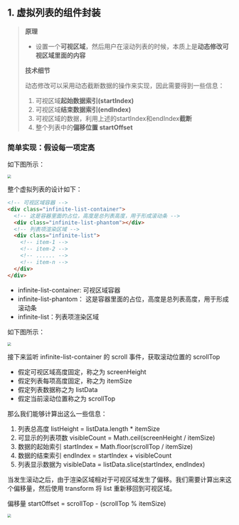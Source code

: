 ## 1. 虚拟列表的组件封装

> **原理**
>
> - 设置一个**可视区域**，然后用户在滚动列表的时候，本质上是**动态修改可视区域里面的内容**
>
> **技术细节**
>
> 动态修改可以采用动态截断数据的操作来实现，因此需要得到一些信息：
>
> 1. 可视区域**起始数据索引(startIndex)**
> 2. 可视区域**结束数据索引(endIndex)**
> 3. 可视区域的数据，利用上述的startIndex和endIndex**截断**
> 4. 整个列表中的**偏移位置 startOffset**

### 简单实现：假设每一项定高

如下图所示：

<img src="/VirtualList/1.png" style="zoom:50%;" />

整个虚拟列表的设计如下：

```html
<!-- 可视区域容器 -->
<div class="infinite-list-container">
  <!-- 这是容器里面的占位，高度是总列表高度，用于形成滚动条 -->
  <div class="infinite-list-phantom"></div>
  <!-- 列表项渲染区域 -->
  <div class="infinite-list">
    <!-- item-1 -->
    <!-- item-2 -->
    <!-- ...... -->
    <!-- item-n -->
  </div>
</div>
```

- infinite-list-container: 可视区域容器
- infinite-list-phantom： 这是容器里面的占位，高度是总列表高度，用于形成滚动条
- infinite-list：列表项渲染区域

如下图所示：

<img src="/VirtualList/2.png" style="zoom:50%;" />

接下来监听 infinite-list-container 的 scroll 事件，获取滚动位置的 scrollTop

- 假定可视区域高度固定，称之为 screenHeight
- 假定列表每项高度固定，称之为 itemSize
- 假定列表数据称之为 listData
- 假定当前滚动位置称之为 scrollTop

那么我们能够计算出这么一些信息：

1. 列表总高度 listHeight = listData.length * itemSize
2. 可显示的列表项数 visibleCount = Math.ceil(screenHeight / itemSize)
3. 数据的起始索引 startIndex = Math.floor(scrollTop / itemSize)
4. 数据的结束索引 endIndex = startIndex + visibleCount
5. 列表显示数据为 visibleData = listData.slice(startIndex, endIndex)

当发生滚动之后，由于渲染区域相对于可视区域发生了偏移。我们需要计算出来这个偏移量，然后使用 transform 将 list 重新移回到可视区域。

偏移量 startOffset = scrollTop - (scrollTop % itemSize)

<img src="/VirtualList/3.png" style="zoom:50%;" />
